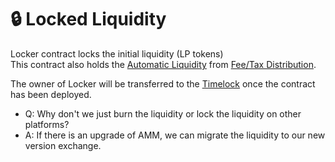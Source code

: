 # 🔒 Locked Liquidity

Locker contract locks the initial liquidity \(LP tokens\)   
This contract also holds the [Automatic Liquidity](automatic-liquidity.md) from [Fee/Tax Distribution](deposit-fee-redistribution.md).

The owner of Locker will be transferred to the [Timelock](../security/timelock.md) once the contract has been deployed.

* Q: Why don't we just burn the liquidity or lock the liquidity on other platforms?
* A: If there is an upgrade of AMM, we can migrate the liquidity to our new version exchange.



